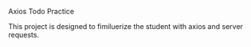 Axios Todo Practice

This project is designed to fimiluerize the student with axios and server requests.